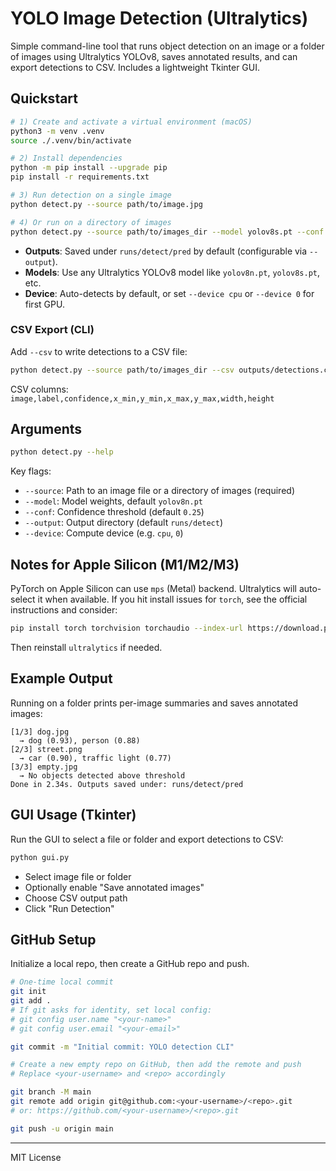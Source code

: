 # YOLO Image Detection (Ultralytics)

Simple command-line tool that runs object detection on an image or a folder of images using Ultralytics YOLOv8, saves annotated results, and can export detections to CSV. Includes a lightweight Tkinter GUI.

## Quickstart

```bash
# 1) Create and activate a virtual environment (macOS)
python3 -m venv .venv
source ./.venv/bin/activate

# 2) Install dependencies
python -m pip install --upgrade pip
pip install -r requirements.txt

# 3) Run detection on a single image
python detect.py --source path/to/image.jpg

# 4) Or run on a directory of images
python detect.py --source path/to/images_dir --model yolov8s.pt --conf 0.35
```

- **Outputs**: Saved under `runs/detect/pred` by default (configurable via `--output`).
- **Models**: Use any Ultralytics YOLOv8 model like `yolov8n.pt`, `yolov8s.pt`, etc.
- **Device**: Auto-detects by default, or set `--device cpu` or `--device 0` for first GPU.

### CSV Export (CLI)

Add `--csv` to write detections to a CSV file:

```bash
python detect.py --source path/to/images_dir --csv outputs/detections.csv
```

CSV columns: `image,label,confidence,x_min,y_min,x_max,y_max,width,height`

## Arguments

```bash
python detect.py --help
```

Key flags:
- `--source`: Path to an image file or a directory of images (required)
- `--model`: Model weights, default `yolov8n.pt`
- `--conf`: Confidence threshold (default `0.25`)
- `--output`: Output directory (default `runs/detect`)
- `--device`: Compute device (e.g. `cpu`, `0`)

## Notes for Apple Silicon (M1/M2/M3)

PyTorch on Apple Silicon can use `mps` (Metal) backend. Ultralytics will auto-select it when available. If you hit install issues for `torch`, see the official instructions and consider:

```bash
pip install torch torchvision torchaudio --index-url https://download.pytorch.org/whl/cpu
```

Then reinstall `ultralytics` if needed.

## Example Output

Running on a folder prints per-image summaries and saves annotated images:

```
[1/3] dog.jpg
  → dog (0.93), person (0.88)
[2/3] street.png
  → car (0.90), traffic light (0.77)
[3/3] empty.jpg
  → No objects detected above threshold
Done in 2.34s. Outputs saved under: runs/detect/pred
```

## GUI Usage (Tkinter)

Run the GUI to select a file or folder and export detections to CSV:

```bash
python gui.py
```

- Select image file or folder
- Optionally enable "Save annotated images"
- Choose CSV output path
- Click "Run Detection"

## GitHub Setup

Initialize a local repo, then create a GitHub repo and push.

```bash
# One-time local commit
git init
git add .
# If git asks for identity, set local config:
# git config user.name "<your-name>"
# git config user.email "<your-email>"

git commit -m "Initial commit: YOLO detection CLI"

# Create a new empty repo on GitHub, then add the remote and push
# Replace <your-username> and <repo> accordingly

git branch -M main
git remote add origin git@github.com:<your-username>/<repo>.git
# or: https://github.com/<your-username>/<repo>.git

git push -u origin main
```

---

MIT License

